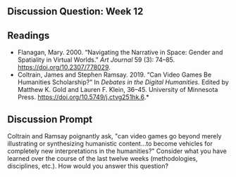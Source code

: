 ## Discussion Question: Week 12

## Readings 

- Flanagan, Mary. 2000. “Navigating the Narrative in Space: Gender and Spatiality in Virtual Worlds.” *Art Journal* 59 (3): 74–85. https://doi.org/10.2307/778029.
- Coltrain, James and Stephen Ramsay. 2019. “Can Video Games Be Humanities Scholarship?” In *Debates in the Digital Humanities.* Edited by Matthew K. Gold and Lauren F. Klein, 36–45. University of Minnesota Press. https://doi.org/10.5749/j.ctvg251hk.6.*

## Discussion Prompt

Coltrain and Ramsay poignantly ask, "can video games go beyond merely illustrating or synthesizing humanistic content…to become vehicles for completely new interpretations in the humanities?" Consider what you have learned over the course of the last twelve weeks (methodologies, disciplines, etc.). How would you answer this question?   
